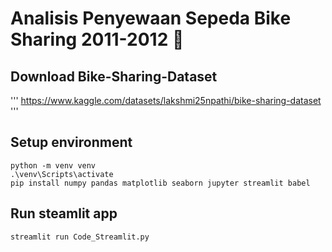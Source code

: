 # Analisis Penyewaan Sepeda Bike Sharing 2011-2012 🚴

## Download Bike-Sharing-Dataset
'''
https://www.kaggle.com/datasets/lakshmi25npathi/bike-sharing-dataset
'''

## Setup environment
```
python -m venv venv
.\venv\Scripts\activate
pip install numpy pandas matplotlib seaborn jupyter streamlit babel
```

## Run steamlit app
```
streamlit run Code_Streamlit.py
```
